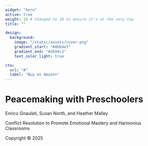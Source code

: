 ```yaml
---
widget: "hero"
active: true
weight: 10 # Changed to 10 to ensure it's at the very top
title: ""

design:
  background:
    image: "/static/assets/cover.png"
    gradient_start: "#4bb4e3"
    gradient_end: "#2b94c3"
    text_color_light: true

cta:
  url: "#"
  label: "Buy on Amazon"
---
```


<div class="hero-content-left">
<h1 class="book-title">Peacemaking with Preschoolers</h1>
<p class="book-authors">Enrico Gnaulati, Susan North, and Heather Malley</p>
<p class="subtitle">Conflict Resolution to Promote Emotional Mastery and Harmonius Classrooms</p>
<p class="book-copyright">Copyright © 2025</p>
</div>